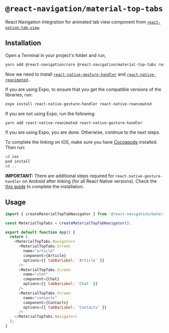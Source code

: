 # `@react-navigation/material-top-tabs`

React Navigation integration for animated tab view component from [`react-native-tab-view`](https://github.com/react-native-community/react-native-tab-view).

## Installation

Open a Terminal in your project's folder and run,

```sh
yarn add @react-navigation/core @react-navigation/material-top-tabs react-native-tab-view
```

Now we need to install [`react-native-gesture-handler`](https://github.com/kmagiera/react-native-gesture-handler) and [`react-native-reanimated`](https://github.com/kmagiera/react-native-reanimated)..

If you are using Expo, to ensure that you get the compatible versions of the libraries, run:

```sh
expo install react-native-gesture-handler react-native-reanimated
```

If you are not using Expo, run the following:

```sh
yarn add react-native-reanimated react-native-gesture-handler
```

If you are using Expo, you are done. Otherwise, continue to the next steps.

To complete the linking on iOS, make sure you have [Cocoapods](https://cocoapods.org/) installed. Then run:

```sh
cd ios
pod install
cd ..
```

**IMPORTANT:** There are additional steps required for `react-native-gesture-handler` on Android after linking (for all React Native versions). Check the [this guide](https://kmagiera.github.io/react-native-gesture-handler/docs/getting-started.html) to complete the installation.

## Usage

```js
import { createMaterialTopTabNavigator } from '@react-navigation/material-top-tabs';

const MaterialTopTabs = createMaterialTopTabNavigator();

export default function App() {
  return (
    <MaterialTopTabs.Navigator>
      <MaterialTopTabs.Screen
        name="article"
        component={Article}
        options={{ tabBarLabel: 'Article' }}
      />
      <MaterialTopTabs.Screen
        name="chat"
        component={Chat}
        options={{ tabBarLabel: 'Chat' }}
      />
      <MaterialTopTabs.Screen
        name="contacts"
        component={Contacts}
        options={{ tabBarLabel: 'Contacts' }}
      />
    </MaterialTopTabs.Navigator>
  );
}
```
